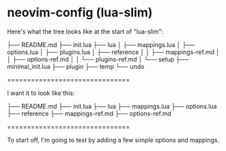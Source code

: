 # neovim-config (lua-slim)

Here's what the tree looks like at the start of "lua-slim":

├── README.md
├── init.lua
├── lua
│             ├── mappings.lua
│             ├── options.lua
│             ├── plugins.lua
│             ├── reference
│             │             ├── mappings-ref.md
│             │             ├── options-ref.md
│             │             └── plugins-ref.md
│             └── setup
├── minimal_init.lua
├── plugin
├── temp
└── undo

===============================

I want it to look like this:

├── README.md
├── init.lua
├── lua
             ├── mappings.lua
             ├── options.lua
             ├── reference
                          ├── mappings-ref.md
                          ├── options-ref.md

===============================

To start off, I'm going to test by adding a few simple options and mappings.
